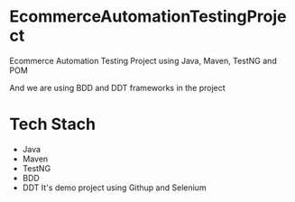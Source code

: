 # EcommerceAutomationTestingProject
Ecommerce Automation Testing Project using Java, Maven, TestNG and POM

And we are using BDD and DDT frameworks in the project


# Tech Stach
- Java
- Maven
- TestNG
- BDD
- DDT
It's demo project using Githup and Selenium
